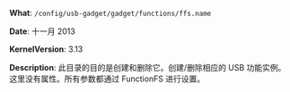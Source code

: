 **What**: `/config/usb-gadget/gadget/functions/ffs.name`

**Date**: 十一月 2013

**KernelVersion**: 3.13

**Description**: 此目录的目的是创建和删除它。创建/删除相应的 USB 功能实例。这里没有属性。所有参数都通过 FunctionFS 进行设置。